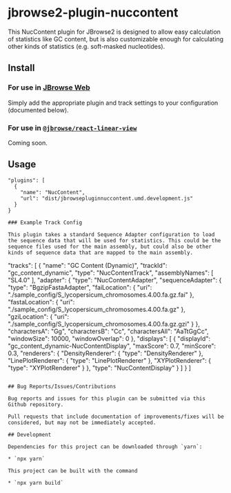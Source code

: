 # jbrowse2-plugin-nuccontent

This NucContent plugin for JBrowse2 is designed to allow easy calculation of statistics like GC content, but is also customizable enough for calculating other kinds of statistics (e.g. soft-masked nucleotides).

## Install

### For use in [JBrowse Web](https://jbrowse.org/jb2/docs/quickstart_web)

Simply add the appropriate plugin and track settings to your configuration (documented below).

### For use in [`@jbrowse/react-linear-view`](https://www.npmjs.com/package/@jbrowse/react-linear-genome-view)

Coming soon.

## Usage

```
"plugins": [
  {
    "name": "NucContent",
    "url": "dist/jbrowsepluginnuccontent.umd.development.js"
  }
}

### Example Track Config

This plugin takes a standard Sequence Adapter configuration to load the sequence data that will be used for statistics. This could be the sequence files used for the main assembly, but could also be other kinds of sequence data that are mapped to the main assembly.

```
"tracks": [
  {
    "name": "GC Content (Dynamic)",
    "trackId": "gc_content_dynamic",
    "type": "NucContentTrack",
    "assemblyNames": [
      "SL4.0"
    ],
    "adapter": {
      "type": "NucContentAdapter",
      "sequenceAdapter": {
        "type": "BgzipFastaAdapter",
        "faiLocation": {
          "uri": "./sample_config/S_lycopersicum_chromosomes.4.00.fa.gz.fai"
        },
        "fastaLocation": {
          "uri": "./sample_config/S_lycopersicum_chromosomes.4.00.fa.gz"
        },
        "gziLocation": {
          "uri": "./sample_config/S_lycopersicum_chromosomes.4.00.fa.gz.gzi"
        }
      },
      "charactersA": "Gg",
      "charactersB": "Cc",
      "charactersAll": "AaTtGgCc",
      "windowSize": 10000,
      "windowOverlap": 0
    },
    "displays": [
      {
        "displayId": "gc_content_dynamic-NucContentDisplay",
        "maxScore": 0.7,
        "minScore": 0.3,
        "renderers": {
          "DensityRenderer": {
            "type": "DensityRenderer"
          },
          "LinePlotRenderer": {
            "type": "LinePlotRenderer"
          },
          "XYPlotRenderer": {
            "type": "XYPlotRenderer"
          }
        },
        "type": "NucContentDisplay"
      }
    ]
  }
]
```

## Bug Reports/Issues/Contributions

Bug reports and issues for this plugin can be submitted via this Github repository.

Pull requests that include documentation of improvements/fixes will be considered, but may not be immediately accepted.

## Development

Dependencies for this project can be downloaded through `yarn`:

* `npx yarn`

This project can be built with the command

* `npx yarn build`
